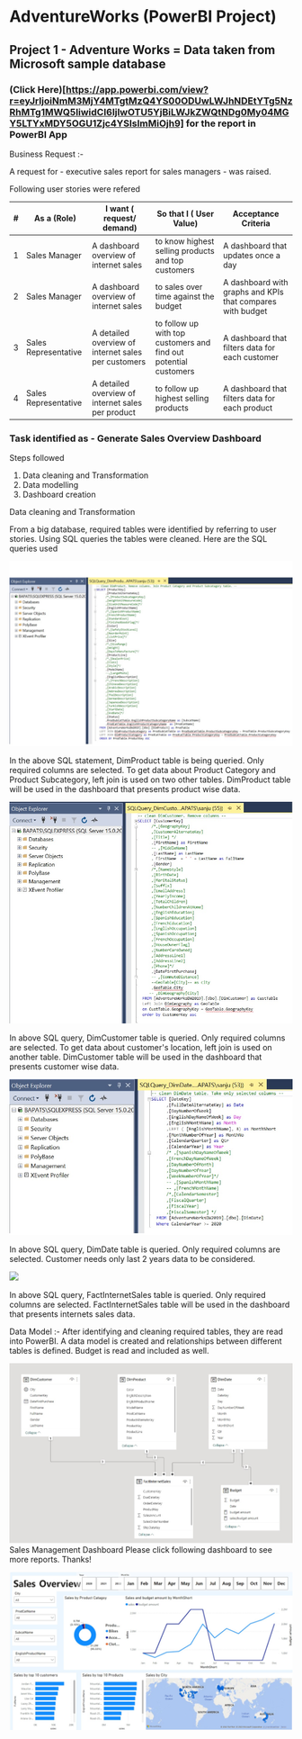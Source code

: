 # AdventureWorks  (PowerBI Project)
## Project 1 - Adventure Works = Data taken from Microsoft sample database
### (Click Here)[https://app.powerbi.com/view?r=eyJrIjoiNmM3MjY4MTgtMzQ4YS00ODUwLWJhNDEtYTg5NzRhMTg1MWQ5IiwidCI6IjIwOTU5YjBiLWJkZWQtNDg0My04MGY5LTYxMDY5OGU1Zjc4YSIsImMiOjh9] for the report in PowerBI App

Business Request :- 

A request for - executive sales report for sales managers - was raised.

Following user stories were refered

| # | As a (Role)          | I want ( request/ demand)                           | So that I ( User Value)                                          | Acceptance Criteria                                        |
|---|----------------------|-----------------------------------------------------|------------------------------------------------------------------|------------------------------------------------------------|
| 1 | Sales Manager        | A dashboard overview of internet sales              | to know highest selling products and top customers               | A dashboard that updates once a day                        |
| 2 | Sales Manager        | A dashboard overview of internet sales              | to sales over time against the budget                            | A dashboard with graphs and KPIs that compares with budget |
| 3 | Sales Representative | A detailed overview of internet sales per customers | to follow up with top customers and find out potential customers | A dashboard that filters data for each customer            |
| 4 | Sales Representative | A detailed overview of internet sales per product   | to follow up highest selling products                            | A dashboard that filters data for each product             |

### Task identified as - Generate Sales Overview Dashboard

Steps followed
1. Data cleaning and Transformation
2. Data modelling
3. Dashboard creation

Data cleaning and Transformation

From a big database, required tables were identified by referring to user stories. Using SQL queries the tables were cleaned. Here are the SQL queries used

![](images/dimproduct_sql.jpg)

In the above SQL statement, DimProduct table is being queried. Only required columns are selected. To get data about Product Category and Product Subcategory, left join is used on two other tables. DimProduct table will be used in the dashboard that presents product wise data.


![](images/DimCustomer_sql.jpg)

In above SQL query, DimCustomer table is queried. Only required columns are selected. To get data about customer's location, left join is used on another table. DimCustomer table will be used in the dashboard that presents customer wise data.


![](images/dimdate_sql.jpg)

In above SQL query, DimDate table is queried. Only required columns are selected. Customer needs only last 2 years data to be considered. 


![](images/factIntSales.jpg)

In above SQL query, FactInternetSales table is queried. Only required columns are selected. FactInternetSales table will be used in the dashboard that presents internets sales data.

Data Model :-
After identifying and cleaning required tables, they are read into PowerBI. A data model is created and relationships between different tables is defined. Budget is read and included as well.

![](images/DataModel.jpg)
Sales Management Dashboard
Please click following dashboard to see more reports. Thanks!

![](images/Report.jpg)


